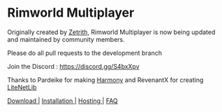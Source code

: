 # Rimworld Multiplayer
Originally created by [Zetrith](https://github.com/Zetrith/Multiplayer), Rimworld Multiplayer is now being updated and maintained by community members.

Please do all pull requests to the development branch

Join the Discord : https://discord.gg/S4bxXpv

Thanks to Pardeike for making [Harmony](https://github.com/pardeike/Harmony) and RevenantX for creating [LiteNetLib](https://github.com/RevenantX/LiteNetLib)

[Download |](https://github.com/Parexy/Multiplayer/releases/download/v0.4.5/Multiplayer.zip)
[ Installation |](https://github.com/Parexy/Multiplayer/wiki/Installation)
[ Hosting |](https://github.com/Parexy/Multiplayer/wiki/Hosting-and-joining)
[ FAQ](https://github.com/Parexy/Multiplayer/wiki/FAQ)
